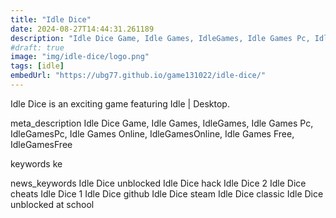 ```yaml
---
title: "Idle Dice"
date: 2024-08-27T14:44:31.261189
description: "Idle Dice Game, Idle Games, IdleGames, Idle Games Pc, IdleGamesPc, Idle Games Online, IdleGamesOnline, Idle Games Free, IdleGamesFree"
#draft: true
image: "img/idle-dice/logo.png"
tags: [idle]
embedUrl: "https://ubg77.github.io/game131022/idle-dice/"
---
```


Idle Dice is an exciting game featuring Idle | Desktop.

meta_description
Idle Dice Game, Idle Games, IdleGames, Idle Games Pc, IdleGamesPc, Idle Games Online, IdleGamesOnline, Idle Games Free, IdleGamesFree


keywords
ke


news_keywords
Idle Dice unblocked Idle Dice hack Idle Dice 2 Idle Dice cheats Idle Dice 1 Idle Dice github Idle Dice steam Idle Dice classic Idle Dice unblocked at school
